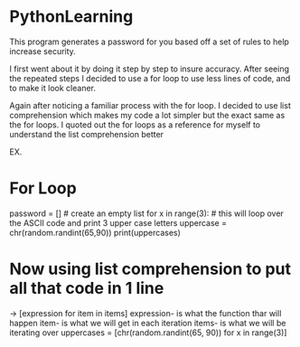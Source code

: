 # PythonLearning

This program generates a password for you based off
a set of rules to help increase security.

I first went about it by doing it step by step
to insure accuracy. After seeing the repeated
steps I decided to use a for loop to use less
lines of code, and to make it look cleaner.

Again after noticing a familiar process with the
for loop. I decided to use list comprehension
which makes my code a lot simpler but the exact
same as the for loops. I quoted out the for loops
as a reference for myself to understand the list
comprehension better

EX.
# For Loop

password = [] # create an empty list
for x in range(3): # this will loop over the ASCII code and print 3 upper case letters
    uppercase = chr(random.randint(65,90))
    print(uppercases)

# Now using list comprehension to put all that code in 1 line
-> [expression for item in items]
expression- is what the function thar will happen
item- is what we will get in each iteration
items- is what we will be iterating over
uppercases = [chr(random.randint(65, 90)) for x in range(3)]
